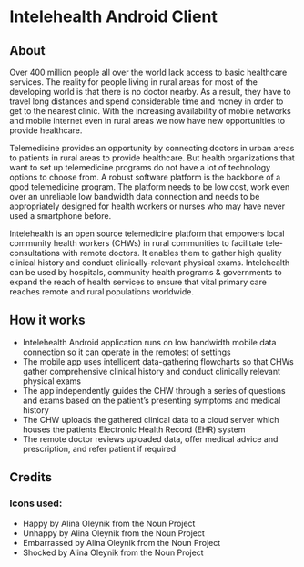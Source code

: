
# Intelehealth Android Client

## About

Over 400 million people all over the world lack access to basic healthcare services. The reality for people living in rural areas for most of the developing world is that there is no doctor nearby. As a result, they have to travel long distances and spend considerable time and money in order to get to the nearest clinic. With the increasing availability of mobile networks and mobile internet even in rural areas we now have new opportunities to provide healthcare.

Telemedicine provides an opportunity by connecting doctors in urban areas to patients in rural areas to provide healthcare. But health organizations that want to set up telemedicine programs do not have a lot of technology options to choose from. A robust software platform is the backbone of a good telemedicine program. The platform needs to be low cost, work even over an unreliable low bandwidth data connection and needs to be appropriately designed for health workers or nurses who may have never used a smartphone before.


Intelehealth is an open source telemedicine platform that empowers local community health workers (CHWs) in rural communities to facilitate tele-consultations with remote doctors. It enables them to gather high quality clinical history and conduct clinically-relevant physical exams. Intelehealth can be used by hospitals, community health programs & governments to expand the reach of health services to ensure that vital primary care reaches remote and rural populations worldwide.

## How it works
* Intelehealth Android application runs on low bandwidth mobile data connection so it can operate in the remotest of settings
* The mobile app uses intelligent data-gathering flowcharts so that CHWs gather comprehensive clinical history and conduct clinically relevant physical exams
* The app independently guides the CHW through a series of questions and exams based on the patient’s presenting symptoms and medical history
* The CHW uploads the gathered clinical data to a cloud server which houses the patients Electronic Health Record (EHR) system
* The remote doctor reviews uploaded data, offer medical advice and prescription, and refer patient if required

## Credits
### Icons used:
* Happy by Alina Oleynik from the Noun Project
* Unhappy by Alina Oleynik from the Noun Project
* Embarrassed by Alina Oleynik from the Noun Project
* Shocked by Alina Oleynik from the Noun Project

